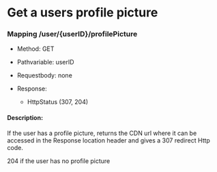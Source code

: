 # Get a users profile picture

### Mapping /user/{userID}/profilePicture

* Method: GET

* Pathvariable: userID

* Requestbody: none

* Response:
    * HttpStatus (307, 204)

#### Description:

If the user has a profile picture, returns the CDN url where it can be accessed in the Response location header
and gives a 307 redirect Http code.

204 if the user has no profile picture 